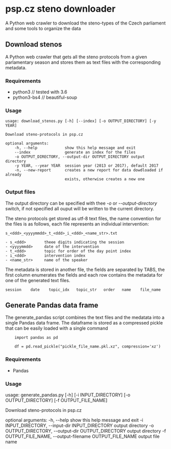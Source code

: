 # psp.cz steno downloader
A Python web crawler to download the steno-types of the Czech parliament and some tools to organize the data

## Download stenos
A Python web crawler that gets all the steno protocols from a given parlamentary season and stores them as text files with the corresponding metadata.


### Requirements
 - python3        // tested with 3.6
 - python3-bs4    // beautiful-soup
 
### Usage

    usage: download_stenos.py [-h] [--index] [-o OUTPUT_DIRECTORY] [-y YEAR]

    Download steno-protocols in psp.cz

    optional arguments:
        -h, --help            show this help message and exit
        --index               generate an index for the files
        -o OUTPUT_DIRECTORY, --output-dir OUTPUT_DIRECTORY output directory
        -y YEAR, --year YEAR  session year (2013 or 2017), default 2017
        -n, --new-report      creates a new report for data dowdloaded if already
                              exists, otherwise creates a new one

### Output files

The output directory can be specified with thee *-o* or *--output-directory* switch, if not specified all ouput will be written to the current directory.

The steno protocols get stored as utf-8 text files, the name convention for the files is as follows, each file represents an individual intervention:

    s_<ddd>_<yyyymmdd>_t_<ddd>_i_<ddd>_<name_str>.txt
         
    - s_<ddd>        theee digits indicating the session
    - <yyyymmdd>     date of the intervention
    - t_<ddd>        topic for order of the day point index
    - i_<ddd>        intervention index
    - <name_str>     name of the speaker

The metadata is stored in another file, the fields are separated by TABS, the first column enumerates the fields and each row contains the metadata for one of the generated text files.

  ```session	date	topic_idx	topic_str	order	name	file_name```

## Generate Pandas data frame

The generate_pandas script combines the text files and the medatata into a single Pandas data frame. The dataframe is stored as a compressed pickle that can be easily loaded with a single command

~~~~~~~~~~{.py}
    import pandas as pd

    df = pd.read_pickle("pickle_file_name.pkl.xz", compression='xz')
~~~~~~~~~~

### Requirements

  - Pandas

### Usage

usage: generate_pandas.py [-h] [-i INPUT_DIRECTORY] [-o OUTPUT_DIRECTORY]
                          [-f OUTPUT_FILE_NAME]

Download steno-protocols in psp.cz

optional arguments:
  -h, --help            show this help message and exit
  -i INPUT_DIRECTORY, --input-dir INPUT_DIRECTORY
                        output directory
  -o OUTPUT_DIRECTORY, --output-dir OUTPUT_DIRECTORY
                        output directory
  -f OUTPUT_FILE_NAME, --output-filename OUTPUT_FILE_NAME
                        output file name